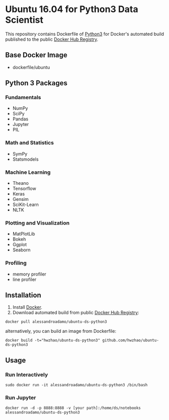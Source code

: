 # Ubuntu 16.04 for Python3 Data Scientist
This repository contains Dockerfile of [Python3](https://www.python.org/download/releases/3.0/) for Docker's automated build published to the public [Docker Hub Registry](https://hub.docker.com/).

## Base Docker Image
* dockerfile/ubuntu

## Python 3 Packages

### Fundamentals
* NumPy
* SciPy
* Pandas
* Jupyter
* PIL

### Math and Statistics
* SymPy
* Statsmodels

### Machine Learning
* Theano
* Tensorflow
* Keras
* Gensim
* SciKit-Learn
* NLTK

### Plotting and Visualization
* MatPlotLib
* Bokeh
* Ggplot
* Seaborn

### Profiling
* memory profiler
* line profiler

## Installation 
1. Install [Docker](https://docs.docker.com/engine/installation/).
2. Download automated build from public [Docker Hub Registry](https://hub.docker.com/): 
```{engine=bash}
docker pull alessandroadamo/ubuntu-ds-python3
```
alternatively, you can build an image from Dockerfile: 
```{engine=bash}
docker build -t="hwzhao/ubuntu-ds-python3" github.com/hwzhao/ubuntu-ds-python3
```

## Usage

### Run Interactively
```{engine=bash}
sudo docker run -it alessandroadamo/ubuntu-ds-python3 /bin/bash
```

### Run Jupyter
```{engine=bash}
docker run -d -p 8888:8888 -v [your path]:/home/ds/notebooks alessandroadamo/ubuntu-ds-python3
```
